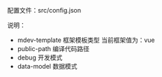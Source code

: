 配置文件：src/config.json

说明：

* mdev-template 框架模板类型 当前框架值为：vue
* public-path 编译代码路径
* debug 开发模式
* data-model 数据模式



